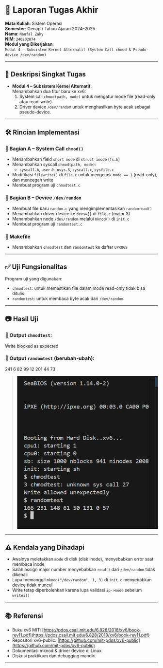 # 📝 Laporan Tugas Akhir

**Mata Kuliah**: Sistem Operasi  
**Semester**: Genap / Tahun Ajaran 2024–2025  
**Nama**: `Naufal Zaky`  
**NIM**: `240202874`  
**Modul yang Dikerjakan**:  
`Modul 4 – Subsistem Kernel Alternatif (System Call chmod & Pseudo-device /dev/random)`

---

## 📌 Deskripsi Singkat Tugas

* **Modul 4 – Subsistem Kernel Alternatif**:  
  Menambahkan dua fitur baru ke xv6:
  1. System call `chmod(path, mode)` untuk mengatur mode file (read-only atau read-write).
  2. Driver device `/dev/random` untuk menghasilkan byte acak sebagai pseudo-device.

---

## 🛠️ Rincian Implementasi

### 🔹 Bagian A – System Call `chmod()`

* Menambahkan field `short mode` di `struct inode` (`fs.h`)
* Menambahkan syscall `chmod(path, mode)`:
  - `syscall.h`, `user.h`, `usys.S`, `syscall.c`, `sysfile.c`
* Modifikasi `filewrite()` di `file.c` untuk mengecek `mode == 1` (read-only), dan mencegah write
* Membuat program uji `chmodtest.c`

### 🔹 Bagian B – Device `/dev/random`

* Membuat file baru `random.c` yang mengimplementasikan `randomread()`
* Menambahkan driver device ke `devsw[]` di `file.c` (major 3)
* Menambahkan node `/dev/random` melalui `mknod()` di `init.c`
* Membuat program uji `randomtest.c`

### 🔹 Makefile

* Menambahkan `chmodtest` dan `randomtest` ke daftar `UPROGS`

---

## ✅ Uji Fungsionalitas

Program uji yang digunakan:

* `chmodtest`: untuk memastikan file dalam mode read-only tidak bisa ditulis
* `randomtest`: untuk membaca byte acak dari `/dev/random`

---

## 📷 Hasil Uji

### 📍 Output `chmodtest`:

Write blocked as expected

### 📍 Output `randomtest` (berubah-ubah):
241 6 82 99 12 201 44 73
> ![hasil rtest](./screenshot/modul4.png)

---

## ⚠️ Kendala yang Dihadapi

* Awalnya meletakkan `mode` di disk (disk inode), menyebabkan error saat membaca inode
* Salah assign major number menyebabkan `read()` dari `/dev/random` tidak dikenali
* Lupa memanggil `mknod("/dev/random", 1, 3)` di `init.c` menyebabkan device tidak muncul
* Write tetap diperbolehkan karena lupa validasi `ip->mode` sebelum `writei()`

---

## 📚 Referensi

* Buku xv6 MIT: [https://pdos.csail.mit.edu/6.828/2018/xv6/book-rev11.pdf](https://pdos.csail.mit.edu/6.828/2018/xv6/book-rev11.pdf)
* Repositori xv6-public: [https://github.com/mit-pdos/xv6-public](https://github.com/mit-pdos/xv6-public)
* Dokumentasi mknod & driver device di Linux
* Diskusi praktikum dan debugging mandiri

---


